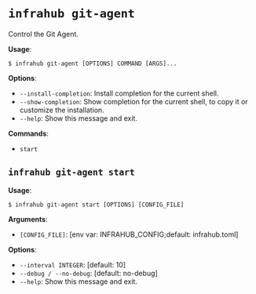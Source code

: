 # `infrahub git-agent`

Control the Git Agent.

**Usage**:

```console
$ infrahub git-agent [OPTIONS] COMMAND [ARGS]...
```

**Options**:

* `--install-completion`: Install completion for the current shell.
* `--show-completion`: Show completion for the current shell, to copy it or customize the installation.
* `--help`: Show this message and exit.

**Commands**:

* `start`

## `infrahub git-agent start`

**Usage**:

```console
$ infrahub git-agent start [OPTIONS] [CONFIG_FILE]
```

**Arguments**:

* `[CONFIG_FILE]`: [env var: INFRAHUB_CONFIG;default: infrahub.toml]

**Options**:

* `--interval INTEGER`: [default: 10]
* `--debug / --no-debug`: [default: no-debug]
* `--help`: Show this message and exit.
